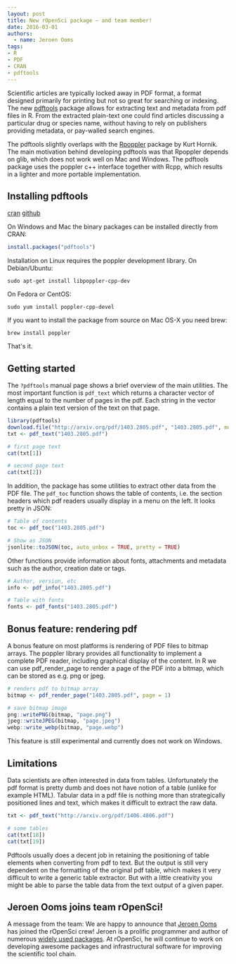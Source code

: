 ```yaml
---
layout: post
title: New rOpenSci package — and team member!
date: 2016-03-01
authors:
  - name: Jeroen Ooms
tags:
- R
- PDF
- CRAN
- pdftools
---
```


Scientific articles are typically locked away in PDF format, a format designed primarily for printing but not so great for searching or indexing. The new [pdftools](https://cran.r-project.org/package=pdftools) package allows for extracting text and metadata from pdf files in R. From the extracted plain-text one could find articles discussing a particular drug or species name, without having to rely on publishers providing metadata, or pay-walled search engines.

The pdftools slightly overlaps with the [Rpoppler](https://cran.r-project.org/web/packages/Rpoppler/index.html) package by Kurt Hornik. The main motivation behind developing pdftools was that Rpoppler depends on glib, which does not work well on Mac and Windows. The pdftools package uses the poppler c++ interface together with Rcpp, which results in a lighter and more portable implementation.

## Installing pdftools

<a href="https://cran.rstudio.com/web/packages/pdftools/"><span class="label label-warning">cran</span></a> <a href="https://github.com/ropensci/pdftools"><span class="label label-info">github</span></a>

On Windows and Mac the binary packages can be installed directly from CRAN:


```r
install.packages("pdftools")
```

Installation on Linux requires the poppler development library. On Debian/Ubuntu:

```
sudo apt-get install libpoppler-cpp-dev
```

On Fedora or CentOS:

```
sudo yum install poppler-cpp-devel
```

If you want to install the package from source on Mac OS-X you need brew:

```
brew install poppler
```

That's it.


## Getting started

The `?pdftools` manual page shows a brief overview of the main utilities. The most important function is `pdf_text` which returns a character vector of length equal to the number of pages in the pdf. Each string in the vector contains a plain text version of the text on that page.

```r
library(pdftools)
download.file("http://arxiv.org/pdf/1403.2805.pdf", "1403.2805.pdf", mode = "wb")
txt <- pdf_text("1403.2805.pdf")

# first page text
cat(txt[1])

# second page text
cat(txt[2])
```

In addition, the package has some utilities to extract other data from the PDF file. The `pdf_toc` function shows the table of contents, i.e. the section headers which pdf readers usually display in a menu on the left. It looks pretty in JSON:

```r
# Table of contents
toc <- pdf_toc("1403.2805.pdf")

# Show as JSON
jsonlite::toJSON(toc, auto_unbox = TRUE, pretty = TRUE)
```

Other functions provide information about fonts, attachments and metadata such as the author, creation date or tags.


```r
# Author, version, etc
info <- pdf_info("1403.2805.pdf")

# Table with fonts
fonts <- pdf_fonts("1403.2805.pdf")
```

## Bonus feature: rendering pdf

A bonus feature on most platforms is rendering of PDF files to bitmap arrays. The poppler library provides all functionality to implement a complete PDF reader, including graphical display of the content. In R we can use pdf_render_page to render a page of the PDF into a bitmap, which can be stored as e.g. png or jpeg.

```r
# renders pdf to bitmap array
bitmap <- pdf_render_page("1403.2805.pdf", page = 1)

# save bitmap image
png::writePNG(bitmap, "page.png")
jpeg::writeJPEG(bitmap, "page.jpeg")
webp::write_webp(bitmap, "page.webp")
```

This feature is still experimental and currently does not work on Windows.

## Limitations

Data scientists are often interested in data from tables. Unfortunately the pdf format is pretty dumb and does not have notion of a table (unlike for example HTML). Tabular data in a pdf file is nothing more than strategically positioned lines and text, which makes it difficult to extract the raw data.

```r
txt <- pdf_text("http://arxiv.org/pdf/1406.4806.pdf")

# some tables
cat(txt[18])
cat(txt[19])
```

Pdftools usually does a decent job in retaining the positioning of table elements when converting from pdf to text. But the output is still very dependent on the formatting of the original pdf table, which makes it very difficult to write a generic table extractor. But with a little creativity you might be able to parse the table data from the text output of a given paper.

## Jeroen Ooms joins team rOpenSci!

A message from the team: We are happy to announce that [Jeroen Ooms](https://jeroenooms.github.io/) has joined the rOpenSci crew! Jeroen is a prolific programmer and author of numerous [widely used packages](https://cran.r-project.org/web/checks/check_results_jeroen.ooms_at_stat.ucla.edu.html). At rOpenSci, he will continue to work on developing awesome packages and infrastructural software for improving the scientific tool chain.


